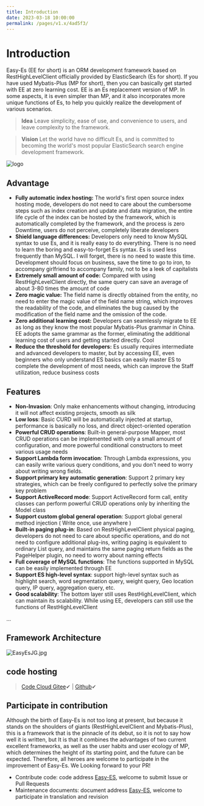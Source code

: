 ```yaml
---
title: Introduction
date: 2023-03-18 10:00:00
permalink: /pages/v1.x/4ad5f3/
---
```


# Introduction

Easy-Es (EE for short) is an ORM development framework based on RestHighLevelClient officially provided by ElasticSearch (Es for short). If you have used Mybatis-Plus (MP for short), then you can basically get started with EE at zero learning cost. EE is an Es replacement version of MP. In some aspects, it is even simpler than MP, and it also incorporates more unique functions of Es, to help you quickly realize the development of various scenarios.
> **Idea** Leave simplicity, ease of use, and convenience to users, and leave complexity to the framework.

> **Vision** Let the world have no difficult Es, and is committed to becoming the world's most popular ElasticSearch search engine development framework.

![logo](https://iknow.hs.net/042dd639-5bfa-410f-968f-8bbceb8d8ca7.png)

## Advantage

- **Fully automatic index hosting:** The world's first open source index hosting mode, developers do not need to care about the cumbersome steps such as index creation and update and data migration, the entire life cycle of the index can be hosted by the framework, which is automatically completed by the framework, and the process is zero Downtime, users do not perceive, completely liberate developers
- **Shield language differences:** Developers only need to know MySQL syntax to use Es, and it is really easy to do everything. There is no need to learn the boring and easy-to-forget Es syntax. Es is used less frequently than MySQL. I will forget, there is no need to waste this time. Development should focus on business, save the time to go to iron, to accompany girlfriend to accompany family, not to be a leek of capitalists
- **Extremely small amount of code:** Compared with using RestHighLevelClient directly, the same query can save an average of about 3-80 times the amount of code
- **Zero magic value:** The field name is directly obtained from the entity, no need to enter the magic value of the field name string, which improves the readability of the code, and eliminates the bug caused by the modification of the field name and the omission of the code.
- **Zero additional learning cost:** Developers can seamlessly migrate to EE as long as they know the most popular Mybatis-Plus grammar in China. EE adopts the same grammar as the former, eliminating the additional learning cost of users and getting started directly. Cool
- **Reduce the threshold for developers:** Es usually requires intermediate and advanced developers to master, but by accessing EE, even beginners who only understand ES basics can easily master ES to complete the development of most needs, which can improve the Staff utilization, reduce business costs

## Features

- **Non-Invasion**: Only make enhancements without changing, introducing it will not affect existing projects, smooth as silk
- **Low loss**: Basic CURD will be automatically injected at startup, performance is basically no loss, and direct object-oriented operation
- **Powerful CRUD operations**: Built-in general-purpose Mapper, most CRUD operations can be implemented with only a small amount of configuration, and more powerful conditional constructors to meet various usage needs
- **Support Lambda form invocation**: Through Lambda expressions, you can easily write various query conditions, and you don't need to worry about writing wrong fields.
- **Support primary key automatic generation**: Support 2 primary key strategies, which can be freely configured to perfectly solve the primary key problem
- **Support ActiveRecord mode**: Support ActiveRecord form call, entity classes can perform powerful CRUD operations only by inheriting the Model class
- **Support custom global general operation**: Support global general method injection ( Write once, use anywhere )
- **Built-in paging plug-in**: Based on RestHighLevelClient physical paging, developers do not need to care about specific operations, and do not need to configure additional plug-ins, writing paging is equivalent to ordinary List query, and maintains the same paging return fields as the PageHelper plugin, no need to worry about naming effects
- **Full coverage of MySQL functions**: The functions supported in MySQL can be easily implemented through EE
- **Support ES high-level syntax**: support high-level syntax such as highlight search, word segmentation query, weight query, Geo location query, IP query, aggregation query, etc.
- **Good scalability**: The bottom layer still uses RestHighLevelClient, which can maintain its scalability. While using EE, developers can still use the functions of RestHighLevelClient

...

## Framework Architecture

![EasyEsJG.jpg](https://iknow.hs.net/27fb40b8-22d4-45c2-92e0-1471112d5102.jpg)

## code hosting

> [Code Cloud Gitee](https://gitee.com/dromara/easy-es)✔ | [Github](https://github.com/dromara/easy-es)✔


## Participate in contribution
Although the birth of Easy-Es is not too long at present, but because it stands on the shoulders of giants (RestHighLevelClient and Mybatis-Plus), this is a framework that is the pinnacle of its debut, so it is not to say how well it is written, but It is that it combines the advantages of two current excellent frameworks, as well as the user habits and user ecology of MP, which determines the height of its starting point, and the future can be expected. Therefore, all heroes are welcome to participate in the improvement of Easy-Es. We Looking forward to your PR!

- Contribute code: code address [Easy-ES](https://gitee.com/dromara/easy-es), welcome to submit Issue or Pull Requests
- Maintenance documents: document address [Easy-ES](https://github.com/xpc1024/easy-es-home-pages), welcome to participate in translation and revision